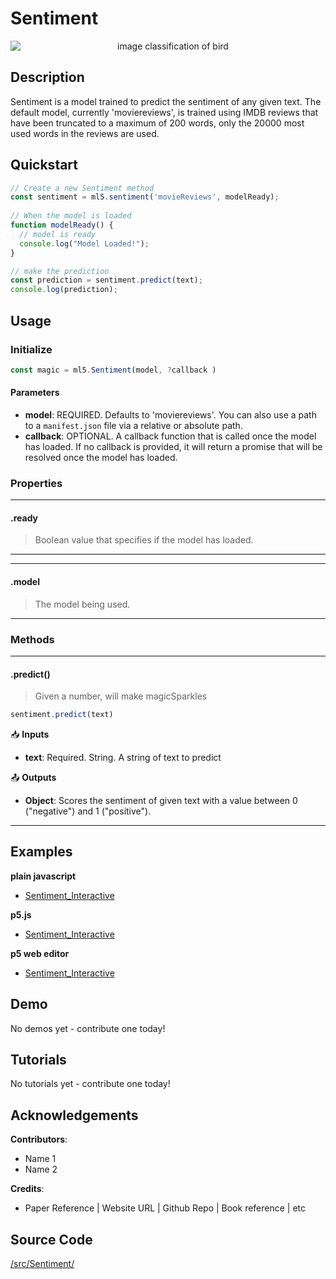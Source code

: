 # Sentiment


<center>
    <img style="display:block; max-height:20rem" alt="image classification of bird" src="https://via.placeholder.com/150">
</center>


## Description

Sentiment is a model trained to predict the sentiment of any given text. The default model, currently 'moviereviews', is trained using IMDB reviews that have been truncated to a maximum of 200 words, only the 20000 most used words in the reviews are used.

## Quickstart

```js
// Create a new Sentiment method
const sentiment = ml5.sentiment('movieReviews', modelReady);
      
// When the model is loaded
function modelReady() {
  // model is ready
  console.log("Model Loaded!");
}

// make the prediction
const prediction = sentiment.predict(text);
console.log(prediction);
```


## Usage

### Initialize

```js
const magic = ml5.Sentiment(model, ?callback )
```

#### Parameters
* **model**: REQUIRED. Defaults to 'moviereviews'. You can also use a path to a `manifest.json` file via a relative or absolute path.
* **callback**: OPTIONAL. A callback function that is called once the model has loaded. If no callback is provided, it will return a promise that will be resolved once the model has loaded.


### Properties

***
#### .ready
> Boolean value that specifies if the model has loaded.
***

***
#### .model
> The model being used.
***


### Methods


***
#### .predict()
> Given a number, will make magicSparkles

```js
sentiment.predict(text)
```

📥 **Inputs**

* **text**: Required. String. A string of text to predict 


📤 **Outputs**

* **Object**: Scores the sentiment of given text with a value between 0 ("negative") and 1 ("positive").

***


## Examples

**plain javascript**
* [Sentiment_Interactive](https://github.com/ml5js/ml5-examples/tree/development/javascript/Sentiment/Sentiment_Interactive)

**p5.js**
* [Sentiment_Interactive](https://github.com/ml5js/ml5-examples/tree/development/p5js/Sentiment/Sentiment_Interactive)

**p5 web editor**
* [Sentiment_Interactive]()

## Demo

No demos yet - contribute one today!

## Tutorials

No tutorials yet - contribute one today!


## Acknowledgements

**Contributors**:
  * Name 1
  * Name 2

**Credits**:
  * Paper Reference | Website URL | Github Repo | Book reference | etc


## Source Code

[/src/Sentiment/](https://github.com/ml5js/ml5-library/tree/development/src/Sentiment)

